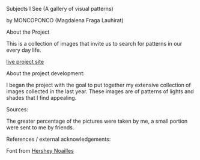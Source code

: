 
Subjects I See 
(A gallery of visual patterns)

by 
MONCOPONCO
(Magdalena Fraga Lauhirat)

About the Project

This is a collection of images that invite us to search for patterns in our every day life.

<a href="https://moncoponco.github.io/">live project site</a> 


About the project development:


I began the project with the goal to put together my extensive collection of images collected in the last year. These images are of patterns of lights and shades that I find appealing. 

Sources:

The greater percentage of the pictures were taken by me, a small portion were sent to me by friends. 

References / external acknowledgements:

Font from <a href="http://hershey-noailles.luuse.io/www/#Hershey-Noailles-Futura-Duplex-Regular"> Hershey Noailles </a>